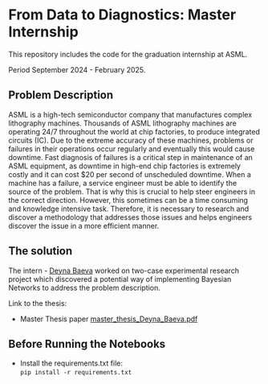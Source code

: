 # From Data to Diagnostics: Master Internship

<p>
  This repository includes the code for the graduation internship at ASML. 
  
  Period September 2024 - February 2025.
</p>

## Problem Description
<p>
  ASML is a high-tech semiconductor company that manufactures complex lithography machines. Thousands of ASML lithography machines are operating 24/7 throughout the world at chip factories, to produce integrated circuits (IC). Due to the extreme accuracy of these machines, problems or failures in their operations occur regularly and eventually this would cause downtime. Fast diagnosis of failures is a critical step in maintenance of an ASML equipment, as downtime in high-end chip factories is extremely costly and it can cost $20 per second of unscheduled downtime. When a machine has a failure, a service engineer must be able to identify the source of the problem. That is why this is crucial to help steer engineers in the correct direction. However, this sometimes can be a time consuming and knowledge intensive task. 
  Therefore, it is necessary to research and discover a methodology that addresses those issues and helps engineers discover the issue in a more efficient manner. 
</p>

## The solution
The intern - [Deyna Baeva](https://github.com/deynabaevax) worked on two-case experimental research project which discovered a potential way of implementing Bayesian Networks to address the problem description. 

Link to the thesis: <br>
- Master Thesis paper [master_thesis_Deyna_Baeva.pdf](https://github.com/user-attachments/files/18536887/master_thesis_Deyna_Baeva.pdf)

## Before Running the Notebooks
- Install the requirements.txt file: <br> `pip install -r requirements.txt`
